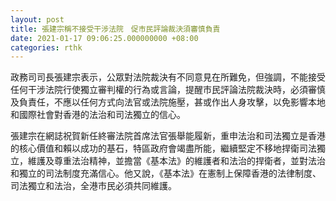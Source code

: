 ```yaml
---
layout: post
title: 張建宗稱不接受干涉法院　促市民評論裁決須審慎負責
date: 2021-01-17 09:06:25.000000000 +08:00
categories: rthk
---
```


政務司司長張建宗表示，公眾對法院裁決有不同意見在所難免，但強調，不能接受任何干涉法院行使獨立審判權的行為或言論，提醒市民評論法院裁決時，必須審慎及負責任，不應以任何方式向法官或法院施壓，甚或作出人身攻擊，以免影響本地和國際社會對香港的法治和司法獨立的信心。

張建宗在網誌祝賀新任終審法院首席法官張舉能履新，重申法治和司法獨立是香港的核心價值和賴以成功的基石，特區政府會竭盡所能，繼續堅定不移地捍衛司法獨立，維護及尊重法治精神，並擔當《基本法》的維護者和法治的捍衛者，並對法治和獨立的司法制度充滿信心。他又說，《基本法》在憲制上保障香港的法律制度、司法獨立和法治，全港市民必須共同維護。
